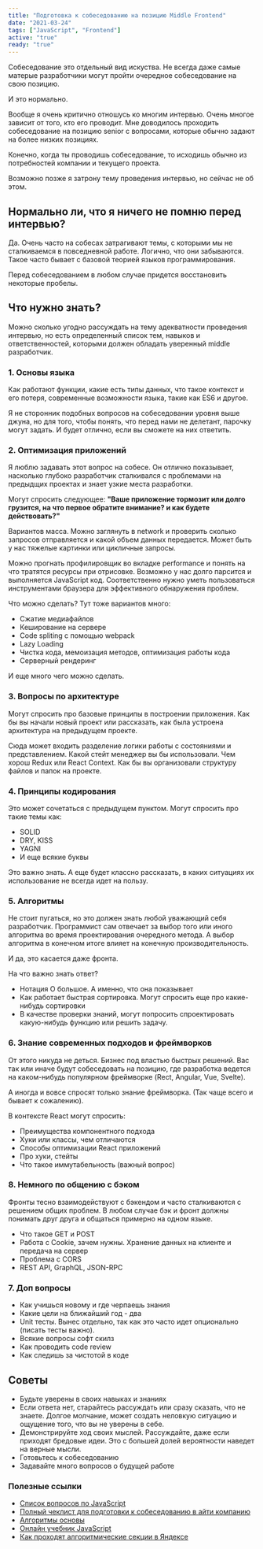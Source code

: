 ```yaml
---
title: "Подготовка к собеседованию на позицию Middle Frontend"
date: "2021-03-24"
tags: ["JavaScript", "Frontend"]
active: "true"
ready: "true"
---
```



Собеседование это отдельный вид искуства. Не всегда даже самые матерые разработчики
могут пройти очередное собеседование на свою позицию.

И это нормально.

Вообще я очень критично отношусь ко многим интервью.
Очень многое зависит от того, кто его проводит. Мне доводилось проходить собеседование на позицию
senior с вопросами, которые обычно задают на более низких позициях.

Конечно, когда ты проводишь собеседование, то исходишь обычно из потребностей компании и текущего проекта.

Возможно позже я затрону тему проведения интервью, но сейчас не об этом.


## Нормально ли, что я ничего не помню перед интервью?

Да. Очень часто на собесах затрагивают темы, с которыми мы не сталкиваемся в повседневной работе.
Логично, что они забываются. Такое часто бывает с базовой теорией языков программирования.

Перед собеседованием в любом случае придется восстановить некоторые пробелы.


## Что нужно знать?

Можно сколько угодно рассуждать на тему адекватности проведения интервью,
но есть определенный список тем, навыков и ответственностей, которыми должен обладать
уверенный middle разработчик.

### 1. Основы языка

Как работают функции, какие есть типы данных, что такое контекст и его потеря,
современные возможности языка, такие как ES6 и другое.

Я не сторонник подобных вопросов на собеседовании уровня выше джуна, но для того, чтобы
понять, что перед нами не делетант, парочку могут задать. И будет отлично, если вы сможете на них ответить.

### 2. Оптимизация приложений

Я люблю задавать этот вопрос на собесе. Он отлично показывает, насколько глубоко разработчик
сталкивался с проблемами на предыдщих проектах и знает узкие места разработки.

Могут спросить следующее: **"Ваше приложение тормозит или долго грузится, на что первое обратите внимание? и как будете действовать?"**

Вариантов масса. Можно заглянуть в network и проверить сколько запросов отправляется и какой объем данных передается.
Может быть у нас тяжелые картинки или цикличные запросы.

Можно прогнать профилировщик во вкладке performance и понять на что тратятся ресурсы при отрисовке. Возможно у нас долго парсится
и выполняется JavaScript код. Соответственно нужно уметь пользоваться инструментами браузера для эффективного обнаружения проблем.

Что можно сделать? Тут тоже вариантов много:

- Сжатие медиафайлов
- Кеширование на сервере
- Code spliting с помощью webpack
- Lazy Loading
- Чистка кода, мемоизация методов, оптимизация работы кода
- Серверный рендеринг
 
И еще много чего можно сделать.

### 3. Вопросы по архитектуре

Могут спросить про базовые принципы в построении приложения. Как бы вы начали новый проект или рассказать,
как была устроена архитектура на предыдущем проекте.

Сюда может входить разделение логики работы с состояниями и представлением. Какой стейт менеджер вы бы использовали.
Чем хорош Redux или React Context. Как бы вы организовали структуру файлов и папок на проекте.


### 4. Принципы кодирования

Это может сочетаться с предыдущем пунктом. Могут спросить про такие темы как:

- SOLID
- DRY, KISS
- YAGNI
- И еще всякие буквы

Это важно знать. А еще будет классно рассказать, в каких ситуациях их использование не всегда идет на пользу.

### 5. Алгоритмы

Не стоит пугаться, но это должен знать любой уважающий себя разработчик. Программист сам отвечает за выбор того или иного
алгоритма во время проектирования очередного метода. А выбор алгоритма в конечном итоге влияет на конечную производительность.

И да, это касается даже фронта.

На что важно знать ответ?

- Нотация О большое. А именно, что она показывает
- Как работает быстрая сортировка. Могут спросить еще про какие-нибудь сортировки
- В качестве проверки знаний, могут попросить спроектировать какую-нибудь функцию или решить задачу.

### 6. Знание современных подходов и фреймворков

От этого никуда не деться. Бизнес под властью быстрых решений. Вас так или иначе будут собеседовать на позицию,
где разработка ведется на каком-нибудь популярном фреймворке (Rect, Angular, Vue, Svelte).

А иногда и вовсе спросят только знание фреймворка. (Так чаще всего и бывает к сожалению).

В контексте React могут спросить:

- Преимущества компонентного подхода
- Хуки или классы, чем отличаются
- Способы оптимизации React приложений
- Про хуки, стейты
- Что такое иммутабельность (важный вопрос)

### 8. Немного по общению с бэком

Фронты тесно взаимодействуют с бэкендом и часто сталкиваются с решением общих проблем.
В любом случае бэк и фронт должны понимать друг друга и общаться примерно на одном языке.

- Что такое GET и POST
- Работа с Cookie, зачем нужны. Хранение данных на клиенте и передача на сервер
- Проблема с CORS
- REST API, GraphQL, JSON-RPC

### 7. Доп вопросы

- Как учишься новому и где черпаешь знания
- Какие цели на ближайший год - два
- Unit тесты. Вынес отдельно, так как это часто идет опционально (писать тесты важно).
- Всякие вопросы софт скилз
- Как проводить code review
- Как следишь за чистотой в коде

## Советы

- Будьте уверены в своих навыках и знаниях
- Если ответа нет, старайтесь рассуждать или сразу сказать, что не знаете. Долгое молчание, может создать неловкую ситуацию
и ощущение того, что вы не уверены в себе.
- Демонстрируйте ход своих мыслей. Рассуждайте, даже если приходят бредовые идеи. Это с большей долей вероятности наведет на верные мысли.
- Готовьтесь к собеседованию
- Задавайте много вопросов о будущей работе


### Полезные ссылки

- <a href="https://github.com/sudheerj/javascript-interview-questions" target="_blank">Список вопросов по JavaScript</a>
- <a href="https://chillcoding.dev/interview-checklist/" target="_blank">Полный чеклист для подготовки к собеседованию в айти компанию </a>
- <a href="https://chillcoding.dev/what-you-need-to-know-about-algorithms/" target="_blank">Алгоритмы основы</a>
- <a href="https://learn.javascript.ru/" target="_blank">Онлайн учебник JavaScript</a>
- <a href="https://habr.com/ru/company/yandex/blog/449890/" target="_blank">Как проходят алгоритмические секции в Яндексе</a>
